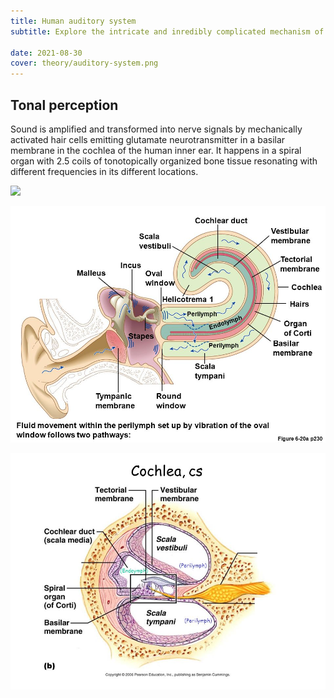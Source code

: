 ```yaml
---
title: Human auditory system
subtitle: Explore the intricate and inredibly complicated mechanism of converting acoustic vibrations to electrical nerve signals.

date: 2021-08-30
cover: theory/auditory-system.png
---
```


## Tonal perception

Sound is amplified and transformed into nerve signals by mechanically activated hair cells emitting glutamate neurotransmitter in a basilar membrane in the cochlea of the human inner ear. It happens in a spiral organ with 2.5 coils of tonotopically organized bone tissue resonating with different frequencies in its different locations.

![](/media/theory/auditory-system.png)

![](./auditory-system-2.jpg)

![](./basilar-membrane.jpg)

<youtube-embed video="XsXIOBx6cwI" />

